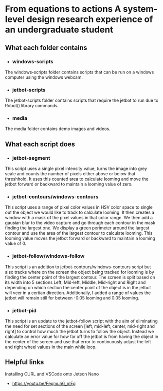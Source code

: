 # From equations to actions A system-level design research experience of an undergraduate student

## What each folder contains

* ### windows-scripts

The windows-scripts folder contains scripts that can be run on a windows computer using the windows webcam.

* ### jetbot-scripts

The jetbot-scripts folder contains scripts that require the jetbot to run due to Robot() library commands.

* ### media

The media folder contains demo images and videos.

## What each script does

* ### jetbot-segment

This script uses a single pixel intensity value, turns the image into grey scale and counts the number of pixels either above or below that threshhold.  It uses this counted area to calculate looming and move the jetbot forward or backward to maintain a looming value of zero.

* ### jetbot-contours/windows-contours

This script uses a range of pixel color values in HSV color space to single out the object we would like to track to calculate looming.  It then creates a window with a mask of the pixel values in that color range.  We then add a gausian blur to the video capture and go through each contour in the mask finding the largest one.  We display a green perimeter around the largest contour and use the area of the largest contour to calculate looming.  This looming value moves the jetbot forward or backward to maintain a looming value of 0.

* ### jetbot-follow/windows-follow

This script is an addition to jetbot-contours/windows-contours script but also tracks where on the screen the object being tracked for looming is by finding the center point of the largest contour.  The screen is split based on its width into 5 sections Left, Mid-left, Middle, Mid-right and Right and depending on which section the center point of the object is in the jetbot will veer in a certian direction.  Additionally, I added a range of values the jetbot will remain still for between -0.05 looming and 0.05 looming.

* ### jetbot-pid

This script is an update to the jetbot-follow script with the aim of eliminating the need for set sections of the screen [left, mid-left, center, mid-right and right] to control how much the jetbot turns to follow the object.  Instead we calculate an error value for how far off the jetbot is from having the object in the center of the screen and use that error to continuously adjust the left and right wheel values in the main while loop.

## Helpful links

Installing CURL and VSCode onto Jetson Nano
* https://youtu.be/Fegmuh6_mEg

